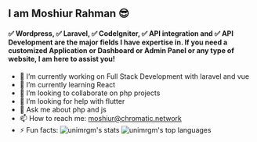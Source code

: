 ## I am Moshiur Rahman 😎
#### ✅ Wordpress, ✅ Laravel, ✅ CodeIgniter, ✅ API integration and ✅ API Development are the major fields I have expertise in. If you need a customized Application or Dashboard or Admin Panel or any type of website, I am here to assist you!

- 🔭 I’m currently working on Full Stack Development with laravel and vue
- 🌱 I’m currently learning React
- 👯 I’m looking to collaborate on php projects
- 🤔 I’m looking for help with flutter
- 💬 Ask me about php and js
- 📫 How to reach me: moshiur@chromatic.network
- ⚡ Fun facts:
![unimrgm's stats][unimrgm-readme-stats] ![unimrgm's top languages][nb-top-langs2]    

[unimrgm-readme-stats]: https://gh.tutorialfeed.com/api?username=unimrgm&hide_rank=false&show_icons=true&border_radius=12&disable_animations=true&hide_rank=true&count_private=true&hide_title=true&hide=issues&lineheight=0.8&line_height=24&theme=ayu-mirage&icon_color=fcf5a4

[nb-top-langs2]: https://gh.tutorialfeed.com/api/top-langs/?username=unimrgm&langs_count=6&card_width=417&border_radius=12&hide_title=true&hide_repos=vapesurplus&layout=compact&theme=ayu-mirage&icon_color=fcf5a4
